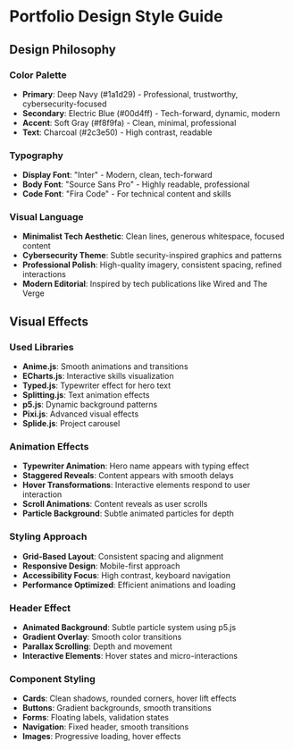 # Portfolio Design Style Guide

## Design Philosophy

### Color Palette
- **Primary**: Deep Navy (#1a1d29) - Professional, trustworthy, cybersecurity-focused
- **Secondary**: Electric Blue (#00d4ff) - Tech-forward, dynamic, modern
- **Accent**: Soft Gray (#f8f9fa) - Clean, minimal, professional
- **Text**: Charcoal (#2c3e50) - High contrast, readable

### Typography
- **Display Font**: "Inter" - Modern, clean, tech-forward
- **Body Font**: "Source Sans Pro" - Highly readable, professional
- **Code Font**: "Fira Code" - For technical content and skills

### Visual Language
- **Minimalist Tech Aesthetic**: Clean lines, generous whitespace, focused content
- **Cybersecurity Theme**: Subtle security-inspired graphics and patterns
- **Professional Polish**: High-quality imagery, consistent spacing, refined interactions
- **Modern Editorial**: Inspired by tech publications like Wired and The Verge

## Visual Effects

### Used Libraries
- **Anime.js**: Smooth animations and transitions
- **ECharts.js**: Interactive skills visualization
- **Typed.js**: Typewriter effect for hero text
- **Splitting.js**: Text animation effects
- **p5.js**: Dynamic background patterns
- **Pixi.js**: Advanced visual effects
- **Splide.js**: Project carousel

### Animation Effects
- **Typewriter Animation**: Hero name appears with typing effect
- **Staggered Reveals**: Content appears with smooth delays
- **Hover Transformations**: Interactive elements respond to user interaction
- **Scroll Animations**: Content reveals as user scrolls
- **Particle Background**: Subtle animated particles for depth

### Styling Approach
- **Grid-Based Layout**: Consistent spacing and alignment
- **Responsive Design**: Mobile-first approach
- **Accessibility Focus**: High contrast, keyboard navigation
- **Performance Optimized**: Efficient animations and loading

### Header Effect
- **Animated Background**: Subtle particle system using p5.js
- **Gradient Overlay**: Smooth color transitions
- **Parallax Scrolling**: Depth and movement
- **Interactive Elements**: Hover states and micro-interactions

### Component Styling
- **Cards**: Clean shadows, rounded corners, hover lift effects
- **Buttons**: Gradient backgrounds, smooth transitions
- **Forms**: Floating labels, validation states
- **Navigation**: Fixed header, smooth transitions
- **Images**: Progressive loading, hover effects